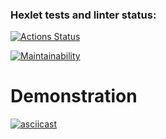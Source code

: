 ### Hexlet tests and linter status:
[![Actions Status](https://github.com/sayat-a/java-project-61/actions/workflows/hexlet-check.yml/badge.svg)](https://github.com/sayat-a/java-project-61/actions)

[![Maintainability](https://api.codeclimate.com/v1/badges/a4117181b1e80163a5cd/maintainability)](https://codeclimate.com/github/sayat-a/java-project-61/maintainability)

# Demonstration
[![asciicast](https://asciinema.org/a/eLgMECBqejgUYuy6lVGL1hck2.svg)](https://asciinema.org/a/eLgMECBqejgUYuy6lVGL1hck2)
